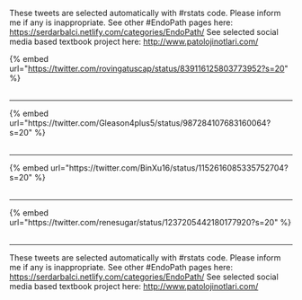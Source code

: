 

These tweets are selected automatically with #rstats code. Please inform me if any is inappropriate.
See other #EndoPath pages here: https://serdarbalci.netlify.com/categories/EndoPath/ 
See selected social media based textbook project here: http://www.patolojinotlari.com/

{% embed url="https://twitter.com/rovingatuscap/status/839116125803773952?s=20" %}<br>
<br>
<hr>
{% embed url="https://twitter.com/Gleason4plus5/status/987284107683160064?s=20" %}<br>
<br>
<hr>
{% embed url="https://twitter.com/BinXu16/status/1152616085335752704?s=20" %}<br>
<br>
<hr>
{% embed url="https://twitter.com/renesugar/status/1237205442180177920?s=20" %}<br>
<br>
<hr>


These tweets are selected automatically with #rstats code. Please inform me if any is inappropriate.
See other #EndoPath pages here: https://serdarbalci.netlify.com/categories/EndoPath/ 
See selected social media based textbook project here: http://www.patolojinotlari.com/
